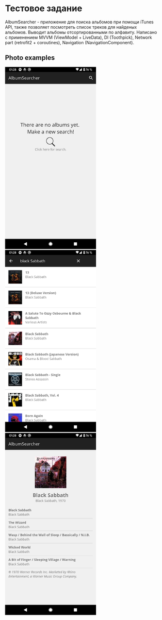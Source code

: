 # Тестовое задание
AlbumSearcher - приложение для поиска альбомов при помощи iTunes API, также позволяет посмотреть список треков для найденых альбомов. Выводит альбомы отсортированными по алфавиту.
Написано с применением MVVM (ViewModel + LiveData), DI (Toothpick), Network part (retrofit2 + coroutines), Navigation (NavigationComponent).
## Photo examples
<img src="/screens/ATNQ7o6jCYg.jpg" width="300"> <img src="/screens/wPw7_eri4L8.jpg" width="300"> 
<img src="/screens/Jl6G_1L3pv4.jpg" width="300"> 
